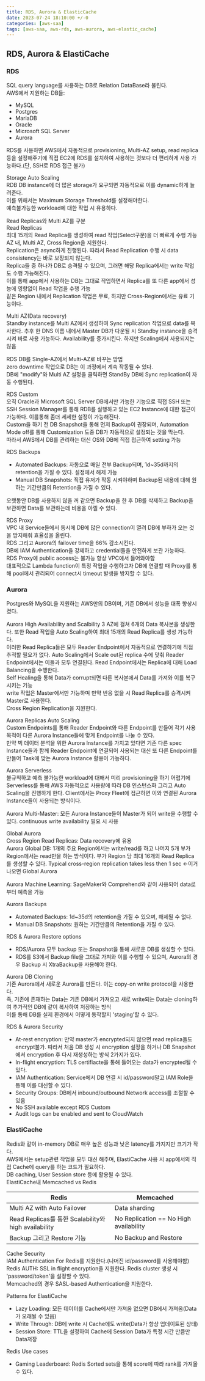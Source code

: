 ```yaml
---
title: RDS, Aurora & ElasticCache
date: 2023-07-24 18:10:00 +/-0
categories: [aws-saa]
tags: [aws-saa, aws-rds, aws-aurora, aws-elastic_cache]
---
```


## RDS, Aurora & ElastiCache

### RDS

SQL query language를 사용하는 DB로 Relation DataBase라 불린다.  
AWS에서 지원하는 DB들:

- MySQL
- Postgres
- MariaDB
- Oracle
- Microsoft SQL Server
- Aurora

RDS를 사용하면 AWS에서 자동적으로 provisioning, Multi-AZ setup, read replica 등을 설정해주기에 직접 EC2에 RDS를 설치하여 사용하는 것보다 더 편리하게 사용 가능하다.(단, SSH로 RDS 접근 불가)

Storage Auto Scaling  
RDB DB instance에 더 많은 storage가 요구되면 자동적으로 이를 dynamic하게 늘려준다.  
이를 위해서는 Maximum Storage Threshold를 설정해야한다.  
예측불가능한 workload에 대한 작업 시 유용하다.

Read Replicas와 Multi AZ를 구분  
Read Replicas  
최대 15개의 Read Replica를 생성하여 read 작업(Select구문)을 더 빠르게 수행 가능  
AZ 내, Multi AZ, Cross Region을 지원한다.  
Replication은 async하게 진행된다. 따라서 Read Replication 수행 시 data consistency는 바로 보장되지 않는다.  
Replica들 중 하나가 DB로 승격될 수 있으며, 그러면 해당 Replica에서는 write 작업도 수행 가능해진다.  
이를 통해 app에서 사용하는 DB는 그대로 작업하면서 Replica를 또 다른 app에서 성능에 영향없이 Read 작업을 수행 가능  
같은 Region 내에서 Replication 작업은 무료, 하지만 Cross-Region에서는 유료 기능이다.

Multi AZ(Data recovery)  
Standby instance를 Multi AZ에서 생성하여 Sync replication 작업으로 data를 복사한다. 추후 한 DNS 이름 내에서 Master DB가 다운될 시 Standby instance을 승격 시켜 바로 사용 가능하다.
Availability를 증가시킨다. 하지만 Scaling에서 사용되지는 않음

RDS DB를 Single-AZ에서 Multi-AZ로 바꾸는 방법  
zero downtime 작업으로 DB는 이 과정에서 계속 작동될 수 있다.  
DB에 "modify"와 Multi AZ 설정을 클릭하면 StandBy DB에 Sync replication이 자동 수행된다.

RDS Custom  
오직 Oracle과 Microsoft SQL Server DB에서만 가능한 기능으로 직접 SSH 또는 SSH Session Manager를 통해 RDB를 실행하고 있는 EC2 Instance에 대한 접근이 가능하다. 이를통해 좀더 세세한 설정이 가능해진다.  
Custom을 하기 전 DB Snapshot을 통해 먼저 Backup이 권장되며, Automation Mode off를 통해 Customization 도중 DB가 자동적으로 설정되는 것을 막는다.  
따라서 AWS에서 DB를 관리하는 대신 OS와 DB에 직접 접근하여 setting 가능

RDS Backups

- Automated Backups: 자동으로 매일 전부 Backup되며, 1d~35d까지의 retention을 가질 수 있다. 설정에서 해제 가능
- Manual DB Snapshots: 직접 유저가 작동 시켜야하며 Backup된 내용에 대해 원하는 기간만큼의 Retention을 가질 수 있다.

오랫동안 DB를 사용하지 않을 꺼 같으면 Backup을 한 후 DB를 삭제하고 Backup을 보관하면 Data를 보관하는데 비용을 아낄 수 있다.

RDS Proxy  
VPC 내 Service들에서 동시에 DB에 많은 connection이 열려 DB에 부하가 오는 것을 방지해줘 효율성을 올린다.  
RDS 그리고 Aurora의 failover time을 66% 감소시킨다.  
DB에 IAM Authentication을 강제하고 credential들을 안전하게 보관 가능하다.  
RDS Proxy에 public access는 불가능 항상 VPC에서 들어와야함  
대표적으로 Lambda function이 특정 작업을 수행하고자 DB에 연결할 때 Proxy를 통해 pool에서 관리되어 connect시 timeout 발생을 방지할 수 있다.

### Aurora

Postgres와 MySQL을 지원하는 AWS만의 DB이며, 기존 DB에서 성능을 대폭 향상시켰다.

Aurora High Availability and Scalbility
3 AZ에 걸쳐 6개의 Data 복사본을 생성한다. 또한 Read 작업을 Auto Scaling하여 최대 15개의 Read Replica를 생성 가능하다.  
이러한 Read Replica들은 모두 Reader Endpoint에서 자동적으로 연결하기에 직접 추적할 필요가 없다. Auto Scaling에서 Scale out된 replica 수에 맞춰 Reader Endpoint에서는 이들과 모두 연결된다. Read Endpoint에서는 Replica에 대해 Load Balancing을 수행한다.  
Self Healing을 통해 Data가 corrupt되면 다른 복사본에서 Data를 가져와 이를 복구 시키는 기능  
write 작업은 Master에서만 가능하며 만약 반응 없을 시 Read Replica를 승격시켜 Master로 사용한다.  
Cross Region Replication을 지원한다.

Aurora Replicas Auto Scaling  
Custom Endpoints를 통해 Reader Endpoint와 다른 Endpoint를 만들어 각기 사용 목적이 다른 Aurora Instance들에 맞게 Endpoint를 나눌 수 있다.  
만약 빅 데이터 분석을 위한 Aurora Instance를 가지고 있다면 기존 다른 spec Instance들과 함께 Reader Endpoint에 연결되어 사용되는 대신 또 다른 Endpoint를 만들어 Task에 맞는 Aurora Instance 활용이 가능하다.

Aurora Serverless  
불규칙하고 예측 불가능한 workload에 대해서 미리 provisioning을 하기 어렵기에 Serverless를 통해 AWS 자동적으로 사용량에 따라 DB 인스턴스화 그리고 Auto Scaling을 진행하게 한다. Client에서는 Proxy Fleet에 접근하면 이와 연결된 Aurora Instance들이 사용되는 방식이다.

Aurora Multi-Master: 모든 Aurora Instance들이 Master가 되어 write을 수행할 수 있다. continuous write availability 필요 시 사용

Global Aurora  
Cross Region Read Replicas: Data recovery에 유용  
Aurora Global DB: 1개의 주요 Region에서는 write/read를 하고 나머지 5개 부가 Region에서는 read만을 하는 방식이다. 부가 Region 당 최대 16개의 Read Replica를 생성할 수 있다. Typical cross-region replication takes less then 1 sec <-이거 나오면 Global Aurora

Aurora Machine Learning: SageMaker와 Comprehend와 같이 사용되어 data로부터 예측을 가능

Aurora Backups

- Automated Backups: 1d~35d의 retention을 가질 수 있으며, 해제될 수 없다.
- Manual DB Snapshots: 원하는 기간만큼의 Retention을 가질 수 있다.

RDS & Aurora Restore options

- RDS/Aurora 모두 backup 또는 Snapshot을 통해 새로운 DB를 생성할 수 있다.
- RDS를 S3에서 Backup file을 그대로 가져와 이를 수행할 수 있으며, Aurora의 경우 Backup 시 XtraBackup을 사용해야 한다.

Aurora DB Cloning  
기존 Aurora에서 새로운 Aurora를 만든다. 이는 copy-on write protocol을 사용한다.  
즉, 기존에 존재하는 Data는 기존 DB에서 가져오고 새로 write되는 Data는 cloning하여 추가적인 DB에 같이 복사하여 저장하는 방식  
이를 통해 DB를 실제 환경에서 어떻게 동작할지 'staging'할 수 있다.

RDS & Aurora Security

- At-rest encryption: 만약 master가 encrypted되지 않으면 read replica들도 encrypt불가. 따라서 처음 DB 생성 시 encryption 설정을 하거나 DB Snapshot에서 encryption 후 다시 재생성하는 방식 2가지가 있다.
- In-flight encryption: TLS certifiacte을 통해 들어오는 data가 encrypted될 수 있다.
- IAM Authentication: Service에서 DB 연결 시 id/password말고 IAM Role을 통해 이를 대신할 수 있다.
- Security Groups: DB에서 inbound/outbound Network access를 조절할 수 있음
- No SSH available except RDS Custom
- Audit logs can be enabled and sent to CloudWatch

### ElastiCache

Redis와 같이 in-memory DB로 매우 높은 성능과 낮은 latency를 가지지만 크기가 작다.  
AWS에서는 setup관련 작업을 모두 대신 해주며, ElastiCache 사용 시 app에서의 직접 Cache에 query를 하는 코드가 필요하다.  
DB caching, User Session store 등에 활용될 수 있다.  
ElastiCache내 Memcached vs Redis

| Redis                                                | Memcached                              |
| ---------------------------------------------------- | -------------------------------------- |
| Multi AZ with Auto Failover                          | Data sharding                          |
| Read Replicas를 통한 Scalability와 high availability | No Replication == No High availability |
| Backup 그리고 Restore 기능                           | No Backup and Restore                  |

Cache Security  
IAM Authentication For Redis를 지원한다.(나머진 id/password를 사용해야함)  
Redis AUTH: SSL in flight encryption을 지원한다. Redis cluster 생성 시 'password/token'을 설정할 수 있다.  
Memcached의 경우 SASL-based Authentication을 지원한다.

Patterns for ElastiCache

- Lazy Loading: 모든 데이터를 Cache에서만 가져옴 없으면 DB에서 가져옴(Data가 오래될 수 있음)
- Write Through: DB에 write 시 Cache에도 write(Data가 항상 업데이트된 상태)
- Session Store: TTL을 설정하여 Cache에 Session Data가 특정 시간 만큼만 Data저장

Redis Use cases

- Gaming Leaderboard: Redis Sorted sets을 통해 score에 따라 rank를 가져올 수 있다.
